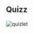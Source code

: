 ## Quizz

![quizlet](https://user-images.githubusercontent.com/72826720/178306875-769b19d5-1cf8-49df-bd24-6dd1b830fe5c.png)
